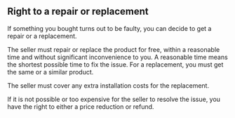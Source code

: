 ##  Right to a repair or replacement

If something you bought turns out to be faulty, you can decide to get a repair
or a replacement.

The seller must repair or replace the product for free, within a reasonable
time and without significant inconvenience to you. A reasonable time means the
shortest possible time to fix the issue. For a replacement, you must get the
same or a similar product.

The seller must cover any extra installation costs for the replacement.

If it is not possible or too expensive for the seller to resolve the issue,
you have the right to either a price reduction or refund.
